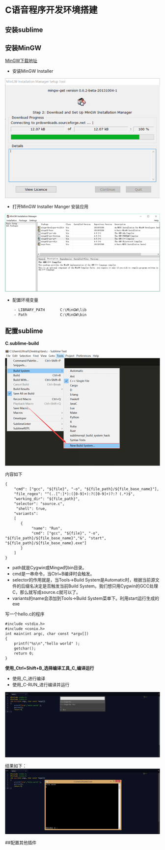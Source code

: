 # C语音程序开发环境搭建

## 安装sublime

## 安装MinGW

[MinGW下载地址](http://www.mingw.org/)

- 安装MinGW Installer

![IMAGE](./开发环境搭建/安装截图.png)

- 打开MinGW Installer Manger 安装应用

![IMAGE](./开发环境搭建/安装MinGW应用.png)

- 配置环境变量
``` - C_INCLUDEDE_PATH   C:\MinGW\include 
    - LIBRARY_PATH       C:\MinGW\lib 
    - Path               C:\MinGW\bin
```

## 配置sublime

**C.sublime-build**

![IMAGE](./开发环境搭建/NewBuildSystem.png)

内容如下
```
{
    "cmd": ["gcc", "${file}", "-o", "${file_path}/${file_base_name}"],
    "file_regex": "^(..[^:]*):([0-9]+):?([0-9]+)?:? (.*)$",
    "working_dir": "${file_path}",
    "selector": "source.c",
     "shell": true,
    "variants":
    [
       {
            "name": "Run",
            "cmd": ["gcc", "${file}", "-o", "${file_path}/${file_base_name}","&", "start", "${file_path}/${file_base_name}.exe"]
       }
    ]
}
```

- path就是Cygwin或Mingw的bin目录。
- cmd是一串命令，当Ctrl+B编译时会触发。
- selector的作用就是，当Tools->Build System是Automatic时，根据当前源文件的后缀名决定是否触发当前Build System。我们想只用Cygwin的GCC处理C，那么就写成source.c就可以了。
- variants的name会添加到Tools->Build System菜单下。利用start运行生成的exe

写一个hello.c的程序
```
#include <stdio.h>
#include <conio.h>
int main(int argc, char const *argv[])
{
    printf("%s\n","hello world" );
    getchar();
    return 0;
}
```

**使用_Ctrl+Shift+B_选择编译工具_C_编译运行**
- 使用_C_进行编译
- 使用_C-RUN_进行编译并运行

![IMAGE](./开发环境搭建/选择编译方式.png)

结果如下：
![IMAGE](./开发环境搭建/运行成功.png)

##配置其他插件



